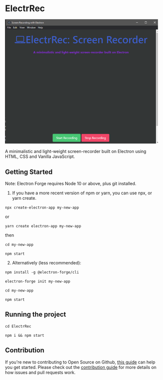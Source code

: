 # ElectrRec

![ElectrRec Image](https://github.com/raghavk16/ElectrRec/blob/master/app_ss.png?raw=true)

A minimalistic and light-weight screen-recorder built on Electron using HTML, CSS and Vanilla JavaScript.

## Getting Started

Note: Electron Forge requires Node 10 or above, plus git installed.

1. If you have a more recent version of npm or yarn, you can use npx, or yarn create.
```
npx create-electron-app my-new-app
```
or
```
yarn create electron-app my-new-app
```
then
```
cd my-new-app
```
```
npm start
```

2. Alternatively (less recommended):

```
npm install -g @electron-forge/cli
```
```
electron-forge init my-new-app
```
```
cd my-new-app
```
```
npm start
```

## Running the project

```
cd ElectrRec
```
```
npm i && npm start
```

## Contribution

If you're new to contributing to Open Source on Github, [this guide](https://guides.github.com/activities/contributing-to-open-source/) can help you get started. Please check out the [contribution guide](https://gist.github.com/MarcDiethelm/7303312) for more details on how issues and pull requests work.
